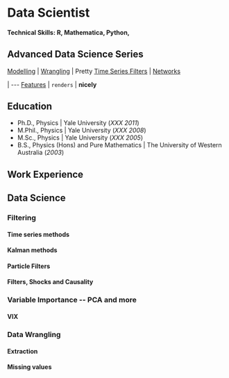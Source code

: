 # Data Scientist

#### Technical Skills: R, Mathematica, Python, 

## Advanced Data Science Series

[Modelling](https://www.linkedin.com/in/james-gilmore-5724821a/) | [Wrangling](https://www.linkedin.com/in/james-gilmore-5724821a/) | Pretty
[Time Series Filters](https://www.linkedin.com/in/james-gilmore-5724821a/) | [Networks](https://www.linkedin.com/in/james-gilmore-5724821a/)</p> | ---
[Features](https://www.linkedin.com/in/james-gilmore-5724821a/) | `renders` | **nicely**

## Education
- Ph.D., Physics | Yale University (_XXX 2011_)
- M.Phil., Physics	| Yale University (_XXX 2008_)									       		
- M.Sc., Physics	| Yale University (_XXX 2005_)	 			        		
- B.S., Physics (Hons) and Pure Mathematics | The University of Western Australia (_2003_)

## Work Experience



## Data Science
### Filtering
#### Time series methods
#### Kalman methods
#### Particle Filters
#### Filters, Shocks and Causality

### Variable Importance -- PCA and more
#### VIX

### Data Wrangling
#### Extraction
#### Missing values

